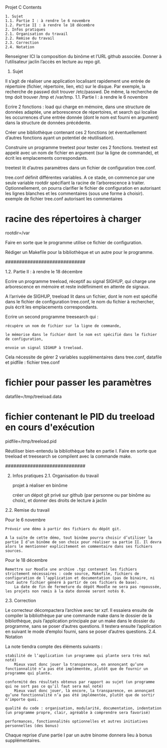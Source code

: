 
Projet C
Contents

    1. Sujet
    1.1. Partie I : à rendre le 6 novembre
    1.2. Partie II : à rendre le 18 décembre
    2. Infos pratiques
    2.1. Organisation du travail
    2.2. Remise du travail
    2.3. Correction
    2.4. Notation

Renseigner ICI la composition du binôme et l’URL github associée. Donner à l’utilisateur jaclin l’accès en lecture au repo git.
1. Sujet

Il s’agit de réaliser une application localisant rapidement une entrée de répertoire (fichier, répertoire, lien, etc) sur le disque. Par exemple, la recherche de passwd doit trouver /etc/passwd. De même, la recherche de tmp doit trouver /tmp et /var/tmp.
1.1. Partie I : à rendre le 6 novembre

Ecrire 2 fonctions : load qui charge en mémoire, dans une structure de données adaptée, une arborescence de répertoires, et search qui localise les occurrences d’une entrée donnée (dont le nom est fourni en argument) dans la structure de données précédente.

Créer une bibliothèque contenant ces 2 fonctions (et éventuellement d’autres fonctions ayant un potentiel de réutilisation).

Construire un programme treetest pour tester ces 2 fonctions. treetest est appelé avec un nom de fichier en argument (sur la ligne de commande), et écrit les emplacements correspondants.

treetest lit d’autres paramètres dans un fichier de configuration tree.conf.

tree.conf définit différentes variables. A ce stade, on commence par une seule variable rootdir spécifiant la racine de l’arborescence à traiter.
	Optionnellement, on pourra clarifier le fichier de configuration en autorisant les lignes blanches et les commentaires (sous une forme à choisir).
exemple de fichier tree.conf autorisant les commentaires

# racine des répertoires à charger
rootdir=/var

Faire en sorte que le programme utilise ce fichier de configuration.

Rédiger un Makefile pour la bibliothèque et un autre pour le programme.

#############################

1.2. Partie II : à rendre le 18 décembre

Ecrire un programme treeload, réceptif au signal SIGHUP, qui charge une arborescence en mémoire et reste indéfiniment en attente de signaux.

A l’arrivée de SIGHUP, treeload lit dans un fichier, dont le nom est spécifié dans le fichier de configuration tree.conf, le nom du fichier à rechercher, puis écrit les emplacements correspondants.

Ecrire un second programme treesearch qui :

    récupère un nom de fichier sur la ligne de commande,

    le mémorise dans le fichier dont le nom est spécifié dans le fichier de configuration,

    envoie un signal SIGHUP à treeload.

Cela nécessite de gérer 2 variables supplémentaires dans tree.conf, datafile et pidfile :
fichier tree.conf

# fichier pour passer les paramètres
datafile=/tmp/treeload.data

# fichier contenant le PID du treeload en cours d'exécution
pidfile=/tmp/treeload.pid

Réutiliser bien-entendu la bibliothèque faite en partie I. Faire en sorte que treeload et treesearch se compilent avec la commande make.

#############################

2. Infos pratiques
2.1. Organisation du travail

    projet à réaliser en binôme

    créer un dépot git privé sur github (par personne ou par binôme au choix), et donner des droits de lecture à jaclin

2.2. Remise du travail

Pour le 6 novembre

    Prévoir une démo à partir des fichiers du dépôt git.

    A la suite de cette démo, tout binôme pourra choisir d’utiliser la partie I d’un binôme de son choix pour réaliser sa partie II. Il devra alors le mentionner explicitement en commentaire dans ses fichiers sources.
Pour le 18 décembre

    Remettre sur Moodle une archive .tgz contenant les fichiers strictement nécessaires : code source, Makefile, fichiers de configuration de l’application et documentation (pas de binaire, ni tout autre fichier généré à partir de ces fichiers de base).
    	La date de fin de fermeture du dépôt Moodle ne sera pas repoussée, les projets non remis à la date donnée seront notés 0.

2.3. Correction

Le correcteur décompactera l’archive avec tar xzf. Il essaiera ensuite de compiler la bibliothèque par une commande make dans le dossier de la bibliothèque, puis l’application principale par un make dans le dossier du programme, sans se poser d’autres questions. Il testera ensuite l’application en suivant le mode d’emploi fourni, sans se poser d’autres questions.
2.4. Notation

La note tiendra compte des éléments suivants :

    stabilité de l’application (un programme qui plante sera très mal noté)
    	Mieux vaut donc jouer la transparence, en annonçant qu’une fonctionnalité n’a pas été implémentée, plutôt que de fournir un programme qui plante.

    conformité des résultats obtenus par rapport au sujet (un programme qui ne sort pas ce qu’il faut sera mal noté)
    	Mieux vaut donc jouer, là encore, la transparence, en annonçant qu’une fonctionnalité n’a pas été implémentée, plutôt que de sortir n’importe quoi.

    qualité du code : organisation, modularité, documentation, indentation (un programme propre, clair, agréable à comprendre sera favorisé)

    performances, fonctionnalités optionnelles et autres initiatives personnelles (des bonus)

Chaque reprise d’une partie I par un autre binome donnera lieu à bonus supplémentaires.

